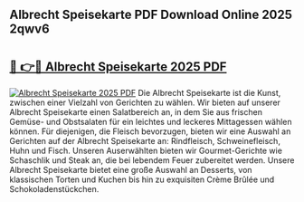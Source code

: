 ## Albrecht Speisekarte PDF Download Online 2025 2qwv6

# <h2><a href="http://gcebow9.nevu.top/?p=Albrecht+Speisekarte">🔗 👉🔴 Albrecht Speisekarte 2025 PDF</a></h2>

[![Albrecht Speisekarte 2025 PDF](https://i.imgur.com/dBaPXMq.png)](http://gcebow9.nevu.top/?p=Albrecht+Speisekarte)
Die Albrecht Speisekarte ist die Kunst, zwischen einer Vielzahl von Gerichten zu wählen. Wir bieten auf unserer Albrecht Speisekarte einen Salatbereich an, in dem Sie aus frischen Gemüse- und Obstsalaten für ein leichtes und leckeres Mittagessen wählen können. Für diejenigen, die Fleisch bevorzugen, bieten wir eine Auswahl an Gerichten auf der Albrecht Speisekarte an: Rindfleisch, Schweinefleisch, Huhn und Fisch. Unseren Auserwählten bieten wir Gourmet-Gerichte wie Schaschlik und Steak an, die bei lebendem Feuer zubereitet werden. Unsere Albrecht Speisekarte bietet eine große Auswahl an Desserts, von klassischen Torten und Kuchen bis hin zu exquisiten Crème Brûlée und Schokoladenstückchen.
